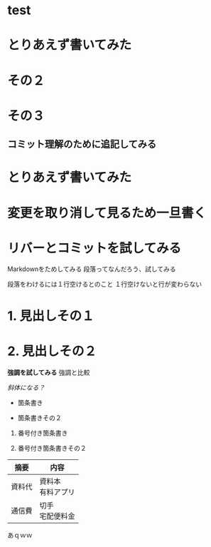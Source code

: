 # test
# とりあえず書いてみた
# その２
# その３
## コミット理解のために追記してみる
# とりあえず書いてみた
# 変更を取り消して見るため一旦書く
# リバーとコミットを試してみる
Markdownをためしてみる
段落ってなんだろう、試してみる

段落をわけるには１行空けるとのこと
１行空けないと行が変わらない

# 1. 見出しその１
# 2. 見出しその２
**強調を試してみる** 強調と比較

*斜体になる？*

* 箇条書き
- 箇条書きその２

1. 番号付き箇条書き

1. 番号付き箇条書きその２

|摘要 |内容
|--|--
|資料代 |資料本<br>有料アプリ
|通信費 |切手<br>宅配便料金
あｑｗｗ





